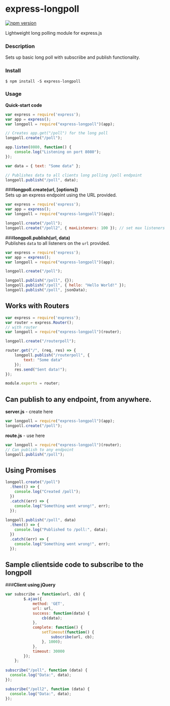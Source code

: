 # express-longpoll
[![npm version](https://badge.fury.io/js/express-longpoll.svg)](https://badge.fury.io/js/express-longpoll)

Lightweight long polling module for express.js

### Description

Sets up basic long poll with subscriibe and publish functionality.

### Install

```$ npm install -S express-longpoll ```

### Usage

**Quick-start code**  
```javascript
var express = require('express');
var app = express();
var longpoll = require("express-longpoll")(app);

// Creates app.get("/poll") for the long poll
longpoll.create("/poll");

app.listen(8080, function() {
    console.log("Listening on port 8080");
});

var data = { text: "Some data" };

// Publishes data to all clients long polling /poll endpoint
longpoll.publish("/poll", data);
```

###**longpoll.create(url, [options])**  
  Sets up an express endpoint using the URL provided.

```javascript
var express = require('express');
var app = express();
var longpoll = require("express-longpoll")(app);

longpoll.create("/poll");
longpoll.create("/poll2", { maxListeners: 100 }); // set max listeners
```

###**longpoll.publish(url, data)**  
  Publishes ```data``` to all listeners on the ```url``` provided.

```javascript
var express = require('express');
var app = express();
var longpoll = require("express-longpoll")(app);

longpoll.create("/poll");

longpoll.publish("/poll", {});
longpoll.publish("/poll", { hello: "Hello World!" });
longpoll.publish("/poll", jsonData);
```

## Works with Routers
```javascript
var express = require('express');
var router = express.Router();
// with router
var longpoll = require("express-longpoll")(router);

longpoll.create("/routerpoll");

router.get("/", (req, res) => {
    longpoll.publish("/routerpoll", {
        text: "Some data"
    });
    res.send("Sent data!");
});

module.exports = router;
```

## Can publish to any endpoint, from anywhere.

**server.js** - create here
```javascript
var longpoll = require("express-longpoll")(app);
longpoll.create("/poll");
```
**route.js** - use here
```javascript
var longpoll = require("express-longpoll")(router);
// Can publish to any endpoint
longpoll.publish("/poll");
```

## Using Promises

```javascript
longpoll.create("/poll")
  .then(() => {
    console.log("Created /poll");
  })
  .catch((err) => {
    console.log("Something went wrong!", err);
  });
  
longpoll.publish("/poll", data)
  .then(() => {
    console.log("Published to /poll:", data);
  })
  .catch((err) => {
    console.log("Something went wrong!", err);
  });
```

## Sample clientside code to subscribe to the longpoll

###**Client using jQuery**
```javascript
var subscribe = function(url, cb) {
        $.ajax({
            method: 'GET',
            url: url,
            success: function(data) {
                cb(data);
            },
            complete: function() {
                setTimeout(function() {
                    subscribe(url, cb);
                }, 1000);
            },
            timeout: 30000
        });
    };
    
subscribe("/poll", function (data) {
  console.log("Data:", data);
});

subscribe("/poll2", function (data) {
  console.log("Data:", data);
});
```
